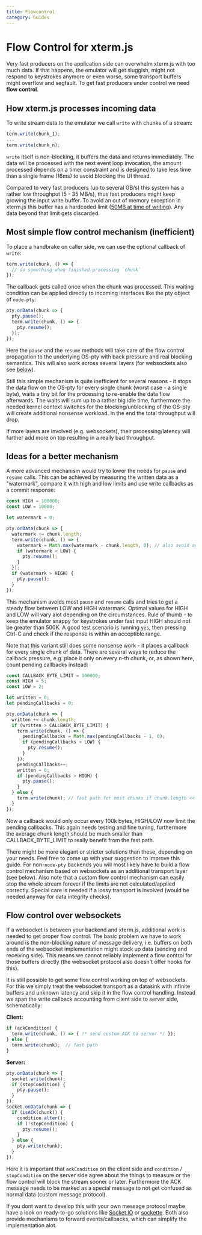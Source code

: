 ```yaml
---
title: Flowcontrol
category: Guides
---
```


# Flow Control for xterm.js

Very fast producers on the application side can overwhelm xterm.js with too much data. If that happens, the emulator will get sluggish, might not respond to keystrokes anymore or even worse, some transport buffers might overflow and segfault. To get fast producers under control we need **flow control**.

## How xterm.js processes incoming data

To write stream data to the emulator we call `write` with chunks of a stream:

```javascript
term.write(chunk_1);
...
term.write(chunk_n);
```

`write` itself is non-blocking, it buffers the data and returns immediately. The data will be processed with the next event loop invocation, the amount processed depends on a timer constraint and is designed to take less time than a single frame (16ms) to avoid blocking the UI thread.

Compared to very fast producers (up to several GB/s) this system has a rather low throughput (5 - 35 MB/s), thus fast producers might keep growing the input write buffer. To avoid an out of memory exception in xterm.js this buffer has a hardcoded limit ([50MB at time of writing](https://github.com/xtermjs/xterm.js/blob/7f598a36753f4d950ee63dc91bd6a92290f7e037/src/common/input/WriteBuffer.ts#L9-L17)). Any data beyond that limit gets discarded.


## Most simple flow control mechanism (inefficient)

To place a handbrake on caller side, we can use the optional callback of `write`:

```javascript
term.write(chunk, () => {
  // do something when finished processing `chunk`
});
```
The callback gets called once when the chunk was processed. This waiting condition can be applied directly to incoming interfaces like the pty object of `node-pty`:

```javascript
pty.onData(chunk => {
  pty.pause();
  term.write(chunk, () => {
    pty.resume();
  });
});
```
Here the `pause` and the `resume` methods will take care of the flow control propagation to the underlying OS-pty with back pressure and real blocking semantics. This will also work across several layers (for websockets also see [below](#flow-control-over-websockets)).

Still this simple mechanism is quite inefficient for several reasons - it stops the data flow on the OS-pty for every single chunk (worst case - a single byte), waits a tiny bit for the processing to re-enable the data flow afterwards. The waits will sum up to a rather big idle time, furthermore the needed kernel context switches for the blocking/unblocking of the OS-pty will create additional nonsense workload. In the end the total throughput will drop.

If more layers are involved (e.g. websockets), their processing/latency will further add more on top resulting in a really bad throughput.


## Ideas for a better mechanism

A more advanced mechanism would try to lower the needs for `pause` and `resume` calls. This can be achieved by measuring the written data as a "watermark", compare it with high and low limits and use write callbacks as a commit response:

```javascript
const HIGH = 100000;
const LOW = 10000;

let watermark = 0;

pty.onData(chunk => {
  watermark += chunk.length;
  term.write(chunk, () => {
    watermark = Math.max(watermark - chunk.length, 0); // also avoid accidental negative watermark values
    if (watermark < LOW) {
      pty.resume();
    }
  });
  if (watermark > HIGH) {
    pty.pause();
  }
});
```

This mechanism avoids most `pause` and `resume` calls and tries to get a steady flow between LOW and HIGH watermark. Optimal values for HIGH and LOW will vary alot depending on the circumstances. Rule of thumb - to keep the emulator snappy for keystrokes under fast input HIGH should not be greater than 500K. A good test scenario is running `yes`, then pressing Ctrl-C and check if the response is within an acceptible range.

Note that this variant still does some nonsense work - it places a callback for every single chunk of data. There are several ways to reduce the callback pressure, e.g. place it only on every n-th chunk, or, as shown here, count pending callbacks instead:

```javascript
const CALLBACK_BYTE_LIMIT = 100000;
const HIGH = 5;
const LOW = 2;

let written = 0;
let pendingCallbacks = 0;

pty.onData(chunk => {
  written += chunk.length;
  if (written > CALLBACK_BYTE_LIMIT) {
    term.write(chunk, () => {
      pendingCallbacks = Math.max(pendingCallbacks - 1, 0);
      if (pendingCallbacks < LOW) {
        pty.resume();
      }
    });
    pendingCallbacks++;
    written = 0;
    if (pendingCallbacks > HIGH) {
      pty.pause();
    }
  } else {
    term.write(chunk); // fast path for most chunks if chunk.length << CALLBACK_BYTE_LIMIT
  }
});
```
Now a callback would only occur every 100k bytes, HIGH/LOW now limit the pending callbacks. This again needs testing and fine tuning, furthermore the average chunk length should be much smaller than CALLBACK_BYTE_LIMIT to really benefit from the fast path.

There might be more elegant or stricter solutions than these, depending on your needs. Feel free to come up with your suggestion to improve this guide. For non-`node-pty` backends you will most likely have to build a flow control mechanism based on websockets as an additional transport layer (see below). Also note that a custom flow control mechanism can easily stop the whole stream forever if the limits are not calculated/applied correctly. Special care is needed if a lossy transport is involved (would be needed anyway for data integrity checks).


## Flow control over websockets

If a websocket is between your backend and xterm.js, additional work is needed to get proper flow control. The basic problem we have to work around is the non-blocking nature of message delivery, i.e. buffers on both ends of the websocket implementation might stock up data (sending and receiving side). This means we cannot reliably implement a flow control for those buffers directly (the websocket protocol also doesn't offer hooks for this).

It is still possible to get some flow control working on top of websockets. For this we simply treat the websocket transport as a datasink with infinite buffers and unknown latency and skip it in the flow control handling. Instead we span the write callback accounting from client side to server side, schematically:

**Client:**
```javascript
if (ackCondition) {
  term.write(chunk, () => { /* send custom ACK to server */ });
} else {
  term.write(chunk);  // fast path
}
```

**Server:**
```javascript
pty.onData(chunk => {
  socket.write(chunk);
  if (stopCondition) {
    pty.pause();
  }
});
socket.onData(chunk => {
  if (isACK(chunk)) {
    condition.alter();
    if (!stopCondition) {
      pty.resume();
    }
  } else {
    pty.write(chunk);
  }
});
```

Here it is important that `ackCondition` on the client side and `condition` / `stopCondition` on the server side agree about the things to measure or the flow control will block the stream sooner or later. Furthermore the ACK message needs to be marked as a special message to not get confused as normal data (custom message protocol).

If you dont want to develop this with your own message protocol maybe have a look on ready-to-go solutions like [Socket.IO](https://socket.io/) or [sockette](https://github.com/lukeed/sockette). Both also provide mechanisms to forward events/callbacks, which can simplify the implementation alot.
